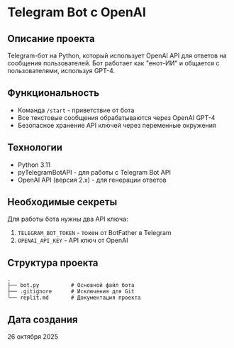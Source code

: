 # Telegram Bot с OpenAI

## Описание проекта
Telegram-бот на Python, который использует OpenAI API для ответов на сообщения пользователей. Бот работает как "енот-ИИ" и общается с пользователями, используя GPT-4.

## Функциональность
- Команда `/start` - приветствие от бота
- Все текстовые сообщения обрабатываются через OpenAI GPT-4
- Безопасное хранение API ключей через переменные окружения

## Технологии
- Python 3.11
- pyTelegramBotAPI - для работы с Telegram Bot API
- OpenAI API (версия 2.x) - для генерации ответов

## Необходимые секреты
Для работы бота нужны два API ключа:
1. `TELEGRAM_BOT_TOKEN` - токен от BotFather в Telegram
2. `OPENAI_API_KEY` - API ключ от OpenAI

## Структура проекта
```
.
├── bot.py          # Основной файл бота
├── .gitignore      # Исключения для Git
└── replit.md       # Документация проекта
```

## Дата создания
26 октября 2025
